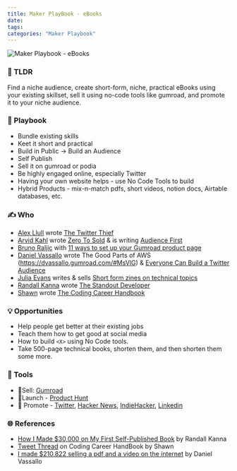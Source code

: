 ```yaml
---
title: Maker PlayBook - eBooks
date: 
tags:
categories: "Maker Playbook"
---
```

![Maker Playbook - eBooks](https://media.giphy.com/media/9X6OGGZ2SNyQ8/giphy.gif)
### 🤔 TLDR
Find a niche audience, create short-form, niche, practical eBooks using your existing skillset, sell it using no-code tools like gumroad, and promote it to your niche audience.

### 📖 Playbook
- Bundle existing skills
- Keet it short and practical
- Build in Public -> Build an Audience
- Self Publish
- Sell it on gumroad or podia
- Be highly engaged online, especially Twitter
- Having your own website helps - use No Code Tools to build
- Hybrid Products - mix-n-match pdfs, short videos, notion docs, Airtable databases, etc.

###  ✍ Who
* [Alex Llull](https://mobile.twitter.com/AlexLlullTW) wrote [The Twitter Thief](https://gumroad.com/l/gpGyL)
* [Arvid Kahl](https://mobile.twitter.com/arvidkahl) wrote [Zero To Sold](https://thebootstrappedfounder.com/zero-to-sold/) & is writing [Audience First](https://audiencefirst.link/)
* [Bruno Raljic](https://twitter.com/brunoraljic) with [11 ways to set up your Gumroad product page](https://gumroad.com/l/gdtnI)
* [Daniel Vassallo](https://mobile.twitter.com/dvassallo) wrote The Good Parts of AWS (https://dvassallo.gumroad.com/#MsVlG) & [Everyone Can Build a Twitter Audience](https://dvassallo.gumroad.com/#PBkrO)
* [Julia Evans](https://mobile.twitter.com/b0rk) writes & sells [Short form zines on technical topics](https://wizardzines.com/)
* [Randall Kanna](https://mobile.twitter.com/RandallKanna) wrote [The Standout Developer](https://thestandoutdeveloper.com/)
* [Shawn](https://twitter.com/swyx) wrote [The Coding Career Handbook](https://www.learninpublic.org/)

### 💡 Opportunities
- Help people get better at their existing jobs
- Teach them how to get good at social media
- How to build `<X>` using No Code tools.
- Take 500-page technical books, shorten them, and then shorten them some more.

### 🔧 Tools
- 💸Sell: [Gumroad](https://gumroad.com/)
- 🚀Launch - [Product Hunt](https://www.producthunt.com)
- 📢 Promote - [Twitter](https://twitter.com), [Hacker News](https://news.ycombinator.com/), [IndieHacker](https://www.indiehackers.com/), [Linkedin](https://www.linkedin.com/)
 
### 🌐 References
 - [How I Made $30,000 on My First Self-Published Book]((https://medium.com/swlh/how-i-made-30k-on-my-first-self-published-book-2f9073dc33e5)) by Randall Kanna
 - [Tweet Thread](https://twitter.com/swyx/status/1278305371610771456?s=20) on Coding Career HandBook by Shawn
 - [I made $210,822 selling a pdf and a video on the internet](https://www.reddit.com/r/Entrepreneur/comments/iwmzv1/i_made_210822_selling_a_pdf_and_a_video_on_the/) by Daniel Vassallo
 
 
 
